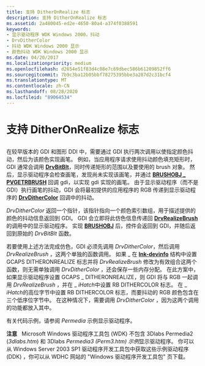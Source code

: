 ```yaml
---
title: 支持 DitherOnRealize 标志
description: 支持 DitherOnRealize 标志
ms.assetid: 2a480045-ed2e-4650-80a4-a374f0388591
keywords:
- 显示驱动程序 WDK Windows 2000，抖动
- DrvDitherColor
- 抖动 WDK Windows 2000 显示
- 颜色抖动 WDK Windows 2000 显示
ms.date: 04/20/2017
ms.localizationpriority: medium
ms.openlocfilehash: d2654e51f83d4c08e7c69dbec586b61209852ff6
ms.sourcegitcommit: 7b9c3ba12b05bbf78275395bbe3a287d2c31bcf4
ms.translationtype: MT
ms.contentlocale: zh-CN
ms.lasthandoff: 08/28/2020
ms.locfileid: "89064534"
---
```

# <a name="supporting-the-ditheronrealize-flag"></a>支持 DitherOnRealize 标志


## <span id="ddk_supporting_the_ditheronrealize_flag_gg"></span><span id="DDK_SUPPORTING_THE_DITHERONREALIZE_FLAG_GG"></span>


在较早版本的 GDI 和图形 DDI 中，需要通过 GDI 执行两次调用以使指定颜色抖动，然后为该颜色实现画笔。 例如，当应用程序请求使用抖动颜色填充矩形时，GDI 通常会调用 [**DrvBitBlt**](/windows/desktop/api/winddi/nf-winddi-drvbitblt)，同时传递矩形的范围以及要使用的 brush 对象。 然后，显示驱动程序会检查画笔，发现尚未实现该画笔，并通过 [**BRUSHOBJ \_ PVGETRBRUSH**](/windows/desktop/api/winddi/nf-winddi-brushobj_pvgetrbrush) 回调 gdi，以实现 gdi 实现的画笔。 由于显示驱动程序（而不是 GDI）执行画笔的抖动，GDI 会将最初提供的应用程序的 RGB 传递到显示驱动程序的 [**DrvDitherColor**](/windows/desktop/api/winddi/nf-winddi-drvdithercolor) 回调中的抖动。

*DrvDitherColor* 返回一个指针，该指针指向一个颜色索引数组，用于描述提供的颜色的抖动信息返回到 GDI。 GDI 会立即将此仿色信息传递回 [**DrvRealizeBrush**](/windows/desktop/api/winddi/nf-winddi-drvrealizebrush)的调用中的显示驱动程序。 实现 [**BRUSHOBJ**](/windows/desktop/api/winddi/ns-winddi-_brushobj) 后，控件会返回到 GDI，并随后返回到原始的 *DrvBitBlt* 函数。

若要使用上述方法完成仿色，GDI 必须先调用 *DrvDitherColor*，然后调用 *DrvRealizeBrush* ，这两个单独的函数调用。 如果 \_ 在 [**lnk-devinfo**](/windows/desktop/api/winddi/ns-winddi-tagdevinfo) 结构中设置 GCAPS DITHERONREALIZE 标志并将 *DrvRealizeBrush* 修改为有效组合这两个函数，则无需单独调用 *DrvDitherColor* ，还会保存一些内存分配。 在此方案中，如果显示驱动程序设置 GCAPS \_ DITHERONREALIZE，则 GDI 将与 RGB 一起调用 *DrvRealizeBrush* ，并在 \_ *iHatch*中设置 RB DITHERCOLOR 标志。 在 \_ *iHatch*的高位字节中设置 RB DITHERCOLOR 标志，而要抖动的 RGB 颜色包含在三个低序位字节中。 在这种情况下，需要调用 *DrvDitherColor* ，因为这两个调用的功能都放入其中。

有关代码示例，请参阅 *Permedia* 示例显示驱动程序。

**注意**   Microsoft Windows 驱动程序工具包 (WDK) 不包含 3Dlabs Permedia2 (*3dlabs.htm*) 和 3Dlabs *Permedia3 (Perm3.htm) 示例*显示驱动程序。 你可以从 Windows Server 2003 SP1 驱动程序开发工具包中获取这些示例驱动程序 (DDK) ，你可以从 WDHC 网站的 "Windows 驱动程序开发工具包" 页下载。

 

 

